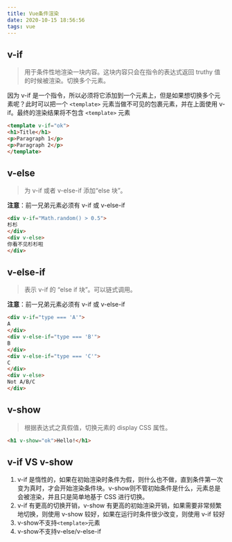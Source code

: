 ```yaml
---
title: Vue条件渲染
date: 2020-10-15 18:56:56
tags: vue
---
```


## v-if
> 用于条件性地渲染一块内容。这块内容只会在指令的表达式返回 truthy 值的时候被渲染。切换多个元素。

因为 v-if 是一个指令，所以必须将它添加到一个元素上，但是如果想切换多个元素呢？此时可以把一个 ```<template>``` 元素当做不可见的包裹元素，并在上面使用 v-if。最终的渲染结果将不包含 ```<template>``` 元素
```html
<template v-if="ok">
<h1>Title</h1>
<p>Paragraph 1</p>
<p>Paragraph 2</p>
</template>
```

## v-else

> 为 v-if 或者 v-else-if 添加“else 块”。

**注意**：前一兄弟元素必须有 v-if 或 v-else-if
```html
<div v-if="Math.random() > 0.5">
杉杉
</div>
<div v-else>
你看不见杉杉啦
</div>
```

## v-else-if
> 表示 v-if 的 “else if 块”。可以链式调用。

**注意**：前一兄弟元素必须有 v-if 或 v-else-if
```html
<div v-if="type === 'A'">
A
</div>
<div v-else-if="type === 'B'">
B
</div>
<div v-else-if="type === 'C'">
C
</div>
<div v-else>
Not A/B/C
</div>
```

## v-show
> 根据表达式之真假值，切换元素的 display CSS 属性。
  ```html
  <h1 v-show="ok">Hello!</h1>
  ```

## v-if VS v-show
1. v-if 是惰性的，如果在初始渲染时条件为假，则什么也不做，直到条件第一次变为真时，才会开始渲染条件块。v-show则不管初始条件是什么，元素总是会被渲染，并且只是简单地基于 CSS 进行切换。
2. v-if 有更高的切换开销，v-show 有更高的初始渲染开销，如果需要非常频繁地切换，则使用 v-show 较好，如果在运行时条件很少改变，则使用 v-if 较好
3. v-show不支持```<template>```元素
4. v-show不支持v-else/v-else-if